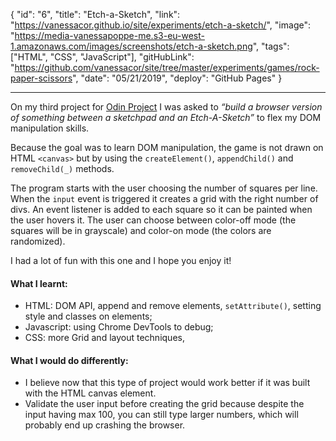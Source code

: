 {
"id": "6",
"title": "Etch-a-Sketch",
"link": "https://vanessacor.github.io/site/experiments/etch-a-sketch/",
"image": "https://media-vanessapoppe-me.s3-eu-west-1.amazonaws.com/images/screenshots/etch-a-sketch.png",
"tags": ["HTML", "CSS", "JavaScript"],
"gitHubLink": "https://github.com/vanessacor/site/tree/master/experiments/games/rock-paper-scissors",
"date": "05/21/2019",
"deploy": "GitHub Pages"
}

---

On my third project for [Odin Project](https://www.theodinproject.com/courses/web-development-101) I was asked to _“build a browser version of something between a sketchpad and an Etch-A-Sketch”_ to flex my DOM manipulation skills.

Because the goal was to learn DOM manipulation, the game is not drawn on HTML `<canvas>` but by using the `createElement()`, `appendChild()` and `removeChild(_)` methods.

The program starts with the user choosing the number of squares per line. When the `input` event is triggered it creates a grid with the right number of divs. An event listener is added to each square so it can be painted when the user hovers it. The user can choose between color-off mode (the squares will be in grayscale) and color-on mode (the colors are randomized).

I had a lot of fun with this one and I hope you enjoy it!

#### What I learnt:

- HTML: DOM API, append and remove elements, `setAttribute()`, setting style and classes on elements;
- Javascript: using Chrome DevTools to debug;
- CSS: more Grid and layout techniques,

#### What I would do differently:

- I believe now that this type of project would work better if it was built with the HTML canvas element.
- Validate the user input before creating the grid because despite the input having max 100, you can still type larger numbers, which will probably end up crashing the browser.
